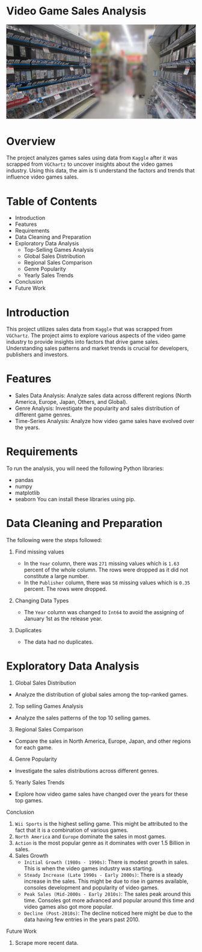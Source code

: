 # Video Game Sales Analysis
<a href=/data/video-games-sales.jpg><img src="/data/video-games-sales.jpg" alt="Video Games Sales Analysis"></a>

# Overview
The project analyzes games sales using data from `Kaggle` after it was scrapped from `VGChartz` to uncover insights about the video games industry. Using this data, the aim is ti understand the factors and trends that influence video games sales.
# Table of Contents
- Introduction
- Features
- Requirements
- Data Cleaning and Preparation
- Exploratory Data Analysis
  - Top-Selling Games Analysis
  - Global Sales Distribution
  - Regional Sales Comparison
  - Genre Popularity
  - Yearly Sales Trends
- Conclusion
- Future Work
# Introduction
This project utilizes sales data from `Kaggle` that was scrapped from `VGChartz`. The project aims to explore various aspects of the video game industry to provide insights into factors that drive game sales. Understanding sales patterns and market trends is crucial for developers, publishers and investors.

# Features
- Sales Data Analysis: Analyze sales data across different regions (North America, Europe, Japan, Others, and Global).
- Genre Analysis: Investigate the popularity and sales distribution of different game genres.
- Time-Series Analysis: Analyze how video game sales have evolved over the years.
# Requirements
To run the analysis, you will need the following Python libraries:
- pandas
- numpy
- matplotlib
- seaborn
You can install these libraries using pip.

# Data Cleaning and Preparation
The following were the steps followed:
1. Find missing values
    - In the `Year` column, there was `271` missing values which is `1.63` percent of the whole column. The rows were dropped as it did not constitute a large number.
    - In the `Publisher` column, there was `58` missing values which is `0.35` percent. The rows were dropped.
  
2. Changing Data Types
    - The `Year` column was changed to `Int64` to avoid the assigning of January 1st as the release year.
  
3. Duplicates
   - The data had no duplicates.
# Exploratory Data Analysis
1. Global Sales Distribution
  - Analyze the distribution of global sales among the top-ranked games.
2. Top selling Games Analysis
  - Analyze the sales patterns of the top 10 selling games.
3. Regional Sales Comparison
  - Compare the sales in North America, Europe, Japan, and other regions for each game.
4. Genre Popularity
  - Investigate the sales distributions across different genres.
5. Yearly Sales Trends
  - Explore how video game sales have changed over the years for these top games.


Conclusion
1. `Wii Sports` is the highest selling game. This might be attributed to the fact that it is a combination of various games.
2. `North America` and `Europe` dominate the sales in most games.
3. `Action` is the most popular genre as it dominates with over 1.5 Billion in sales.
4. Sales Growth
   - `Initial Growth (1980s - 1990s)`: There is modest growth in sales. This is when the video games industry was starting.
   - `Steady Increase (Late 1990s - Early 2000s)`: There is a steady increase in the sales. This might be due to rise in games available, consoles development and popularity of video games.
   - `Peak Sales (Mid-2000s - Early 2010s)`: The sales peak around this time. Consoles got more advanced and popular around this time and video games also got more popular.
   - `Decline (Post-2010s)`: The decline noticed here might be due to the data having few entries in the years past 2010.

Future Work
1. Scrape more recent data.





